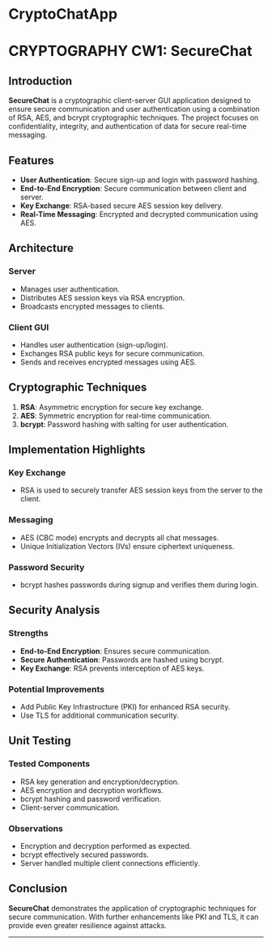# CryptoChatApp
# CRYPTOGRAPHY CW1: SecureChat

## Introduction
**SecureChat** is a cryptographic client-server GUI application designed to ensure secure communication and user authentication using a combination of RSA, AES, and bcrypt cryptographic techniques. The project focuses on confidentiality, integrity, and authentication of data for secure real-time messaging.

## Features
- **User Authentication**: Secure sign-up and login with password hashing.
- **End-to-End Encryption**: Secure communication between client and server.
- **Key Exchange**: RSA-based secure AES session key delivery.
- **Real-Time Messaging**: Encrypted and decrypted communication using AES.

## Architecture
### Server
- Manages user authentication.
- Distributes AES session keys via RSA encryption.
- Broadcasts encrypted messages to clients.

### Client GUI
- Handles user authentication (sign-up/login).
- Exchanges RSA public keys for secure communication.
- Sends and receives encrypted messages using AES.

## Cryptographic Techniques
1. **RSA**: Asymmetric encryption for secure key exchange.
2. **AES**: Symmetric encryption for real-time communication.
3. **bcrypt**: Password hashing with salting for user authentication.

## Implementation Highlights
### Key Exchange
- RSA is used to securely transfer AES session keys from the server to the client.

### Messaging
- AES (CBC mode) encrypts and decrypts all chat messages.
- Unique Initialization Vectors (IVs) ensure ciphertext uniqueness.

### Password Security
- bcrypt hashes passwords during signup and verifies them during login.

## Security Analysis
### Strengths
- **End-to-End Encryption**: Ensures secure communication.
- **Secure Authentication**: Passwords are hashed using bcrypt.
- **Key Exchange**: RSA prevents interception of AES keys.

### Potential Improvements
- Add Public Key Infrastructure (PKI) for enhanced RSA security.
- Use TLS for additional communication security.

## Unit Testing
### Tested Components
- RSA key generation and encryption/decryption.
- AES encryption and decryption workflows.
- bcrypt hashing and password verification.
- Client-server communication.

### Observations
- Encryption and decryption performed as expected.
- bcrypt effectively secured passwords.
- Server handled multiple client connections efficiently.

## Conclusion
**SecureChat** demonstrates the application of cryptographic techniques for secure communication. With further enhancements like PKI and TLS, it can provide even greater resilience against attacks.

---
